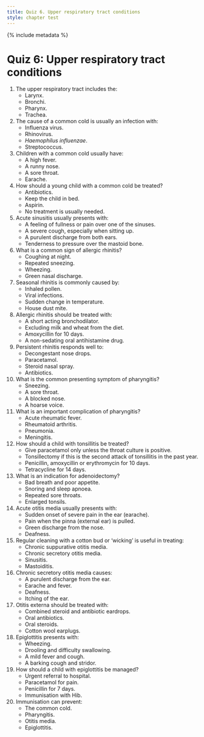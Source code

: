 ```yaml
---
title: Quiz 6. Upper respiratory tract conditions
style: chapter test
---
```


{% include metadata %}

# Quiz 6: Upper respiratory tract conditions

1.	The upper respiratory tract includes the:
	-	Larynx.
	-	Bronchi.
	+	Pharynx.
	-	Trachea.
2.	The cause of a common cold is usually an infection with:
	-	Influenza virus.
	+	Rhinovirus.
	-	*Haemophilus influenzae*.
	-	Streptococcus.
3.	Children with a common cold usually have:
	-	A high fever.
	+	A runny nose.
	-	A sore throat.
	-	Earache.
4.	How should a young child with a common cold be treated?
	-	Antibiotics.
	-	Keep the child in bed.
	-	Aspirin.
	+	No treatment is usually needed.
5.	Acute sinusitis usually presents with:
	+	A feeling of fullness or pain over one of the sinuses.
	-	A severe cough, especially when sitting up.
	-	A purulent discharge from both ears.
	-	Tenderness to pressure over the mastoid bone.
6.	What is a common sign of allergic rhinitis?
	-	Coughing at night.
	+	Repeated sneezing.
	-	Wheezing.
	-	Green nasal discharge.
7.	Seasonal rhinitis is commonly caused by:
	+	Inhaled pollen.
	-	Viral infections.
	-	Sudden change in temperature.
	-	House dust mite.
8.	Allergic rhinitis should be treated with:
	-	A short acting bronchodilator.
	-	Excluding milk and wheat from the diet.
	-	Amoxycillin for 10 days.
	+	A non-sedating oral antihistamine drug.
9.	Persistent rhinitis responds well to:
	-	Decongestant nose drops.
	-	Paracetamol.
	+	Steroid nasal spray.
	-	Antibiotics.
10.	What is the common presenting symptom of pharyngitis?
	-	Sneezing.
	+	A sore throat.
	-	A blocked nose.
	-	A hoarse voice.
11.	What is an important complication of pharyngitis?
	+	Acute rheumatic fever.
	-	Rheumatoid arthritis.
	-	Pneumonia.
	-	Meningitis.
12.	How should a child with tonsillitis be treated?
	-	Give paracetamol only unless the throat culture is positive.
	-	Tonsillectomy if this is the second attack of tonsillitis in the past year.
	+	Penicillin, amoxycillin or erythromycin for 10 days.
	-	Tetracycline for 14 days.
13.	What is an indication for adenoidectomy?
	-	Bad breath and poor appetite.
	+	Snoring and sleep apnoea.
	-	Repeated sore throats.
	-	Enlarged tonsils.
14.	Acute otitis media usually presents with:
	+	Sudden onset of severe pain in the ear (earache).
	-	Pain when the pinna  (external ear) is pulled.
	-	Green discharge from the nose.
	-	Deafness.
15.	Regular cleaning with a cotton bud or ‘wicking’ is useful in treating:
	+	Chronic suppurative otitis media.
	-	Chronic secretory otitis media.
	-	Sinusitis.
	-	Mastoiditis.
16.	Chronic secretory otitis media causes:
	-	A purulent discharge from the ear.
	-	Earache and fever.
	+	Deafness.
	-	Itching of the ear.
17.	Otitis externa should be treated with:
	+	Combined steroid and antibiotic eardrops.
	-	Oral antibiotics.
	-	Oral steroids.
	-	Cotton wool earplugs.
18.	Epiglottitis presents with:
	-	Wheezing.
	+	Drooling and difficulty swallowing.
	-	A mild fever and cough.
	-	A barking cough and stridor.
19.	How should a child with epiglottitis be managed?
	+	Urgent referral to hospital.
	-	Paracetamol for pain.
	-	Penicillin for 7 days.
	-	Immunisation with Hib.
20.	Immunisation can prevent:
	-	The common cold.
	-	Pharyngitis.
	-	Otitis media.
	+	Epiglottitis.
